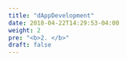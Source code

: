 ```yaml
---
title: "dAppDevelopment"
date: 2018-04-22T14:29:53-04:00
weight: 2
pre: "<b>2. </b>"
draft: false
---
```


